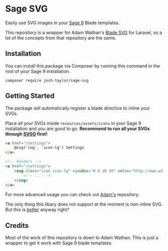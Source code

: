 # Sage SVG

Easily use SVG images in your [Sage 9](https://roots.io/sage) Blade templates.

This repository is a wrapper for Adam Wathan's [Blade SVG](https://github.com/adamwathan/blade-svg) for Laravel, so a 
lot of the concepts from that repository are the same.

## Installation

You can install this package via Composer by running this command in the root of your Sage 9 installation.

```
composer require josh-taylor/sage-svg
```

## Getting Started

The package will automatically register a blade directive to inline your SVGs.

Place all your SVGs inside `resources/assets/icons` in your Sage 9 installation and you are good to go. **Recommend to run all your SVGs through [SVGO](https://jakearchibald.github.io/svgomg/) first!**

```html
<a href="/settings">
    @svg('cog', 'icon-lg') Settings
</a>

<!-- Renders -->
<a href="/settings">
    <svg class="icon icon-lg" viewBox="0 0 20 20" xmlns="http://www.w3.org/2000/svg">
        <!-- ... -->
    </svg>
</a>
```

For more advanced usage you can check out [Adam's](https://github.com/adamwathan/blade-svg) repository.

The only thing this libary does not support at the moment is non-inline SVG. But this is 
[better](https://css-tricks.com/pretty-good-svg-icon-system/) anyway right?

## Credits

Most of the work of this repository is down to Adam Wathan. This is just a wrapper to get it work with Sage 9 blade 
templates.


